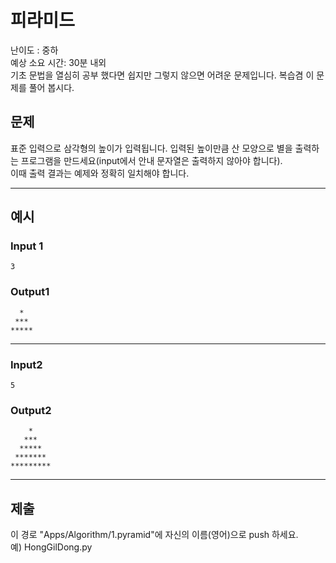 # 피라미드
난이도 : 중하<br>
예상 소요 시간: 30분 내외<br>
기초 문법을 열심히 공부 했다면 쉽지만 그렇지 않으면 어려운 문제입니다. 복습겸 이 문제를 풀어 봅시다.

## 문제

표준 입력으로 삼각형의 높이가 입력됩니다. 입력된 높이만큼 산 모양으로 별을 출력하는 프로그램을 만드세요(input에서 안내 문자열은 출력하지 않아야 합니다). <br>
이때 출력 결과는 예제와 정확히 일치해야 합니다.

---
## 예시

### Input 1
~~~
3
~~~

### Output1
~~~
  *
 ***
*****
~~~
---

### Input2
~~~
5
~~~
### Output2
~~~
    *
   ***
  *****
 *******
*********
~~~
___
## 제출 
이 경로 "Apps/Algorithm/1.pyramid"에 자신의 이름(영어)으로 push 하세요.<br>
예) HongGilDong.py
